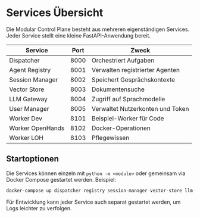 # Services Übersicht

Die Modular Control Plane besteht aus mehreren eigenständigen Services. Jeder Service stellt eine kleine FastAPI-Anwendung bereit.

| Service            | Port | Zweck                         |
|--------------------|------|-------------------------------|
| Dispatcher         | 8000 | Orchestriert Aufgaben         |
| Agent Registry     | 8001 | Verwalten registrierter Agenten |
| Session Manager    | 8002 | Speichert Gesprächskontexte   |
| Vector Store       | 8003 | Dokumentensuche               |
| LLM Gateway        | 8004 | Zugriff auf Sprachmodelle     |
| User Manager       | 8005 | Verwaltet Nutzerkonten und Token |
| Worker Dev         | 8101 | Beispiel-Worker für Code      |
| Worker OpenHands   | 8102 | Docker-Operationen            |
| Worker LOH         | 8103 | Pflegewissen                  |

## Startoptionen

Die Services können einzeln mit `python -m <module>` oder gemeinsam via Docker Compose gestartet werden. Beispiel:

```bash
docker-compose up dispatcher registry session-manager vector-store llm-gateway
```

Für Entwicklung kann jeder Service auch separat gestartet werden, um Logs leichter zu verfolgen.
